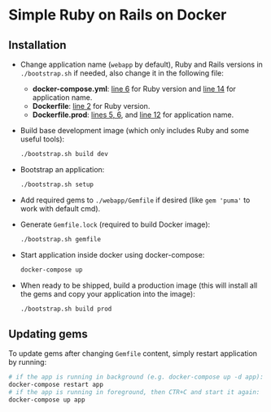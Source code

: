 # Simple Ruby on Rails on Docker

## Installation

- Change application name (`webapp` by default), Ruby and Rails versions in `./bootstrap.sh` if needed, also change it in the following file:

  - **docker-compose.yml**: [line 6](docker-compose.yml#L6) for Ruby version and [line 14](docker-compose.yml#L14) for application name.
  - **Dockerfile**: [line 2](Dockerfile#L2) for Ruby version.
  - **Dockerfile.prod**: [lines 5, 6](Dockerfile.prod#L5-L6), and [line 12](Dockerfile.prod#L12) for application name.

- Build base development image (which only includes Ruby and some useful tools):

  ```sh
  ./bootstrap.sh build dev
  ```

- Bootstrap an application:

  ```sh
  ./bootstrap.sh setup
  ```

- Add required gems to `./webapp/Gemfile` if desired (like `gem 'puma'` to work with default cmd).

- Generate `Gemfile.lock` (required to build Docker image):

  ```sh
  ./bootstrap.sh gemfile
  ```

- Start application inside docker using docker-compose:

  ```sh
  docker-compose up
  ```

- When ready to be shipped, build a production image (this will install all the gems and copy your application into the image):

  ```sh
  ./bootstrap.sh build prod
  ```

## Updating gems

To update gems after changing `Gemfile` content, simply restart application by running:

```sh
# if the app is running in background (e.g. docker-compose up -d app):
docker-compose restart app
# if the app is running in foreground, then CTR+C and start it again:
docker-compose up app
```
